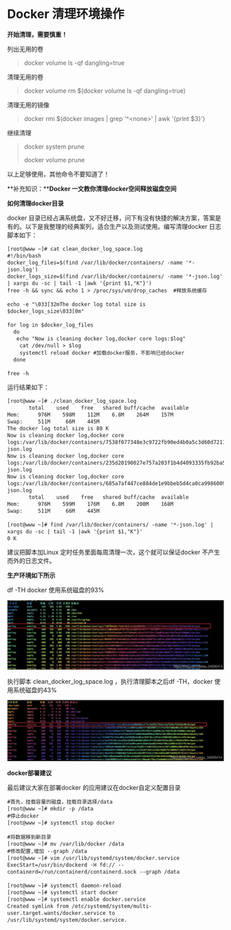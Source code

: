 # Docker 清理环境操作

**开始清理，需要慎重！**

列出无用的卷

> docker volume ls -qf dangling=true

清理无用的卷

> docker volume rm $(docker volume ls -qf dangling=true)

清理无用的镜像

> docker rmi $(docker images | grep '^\<none\>' | awk '{print $3}')

继续清理

> docker system prune
>
> docker volume prune

以上足够使用，其他命令不要知道了！

**补充知识：****Docker 一文教你清理docker空间释放磁盘空间**

**如何清理docker目录**

docker 目录已经占满系统盘，又不好迁移，问下有没有快捷的解决方案，答案是有的。以下是我整理的经典案列，适合生产以及测试使用。编写清理docker 日志脚本如下：

```
[root@www ~]# cat clean_docker_log_space.log 
#!/bin/bash
docker_log_files=$(find /var/lib/docker/containers/ -name '*-json.log')
docker_logs_size=$(find /var/lib/docker/containers/ -name '*-json.log' | xargs du -sc | tail -1 |awk '{print $1,"K"}')
free -h && sync && echo 1 > /proc/sys/vm/drop_caches  #释放系统缓存
 
echo -e "\033[32mThe docker log total size is $docker_logs_size\033[0m"
 
for log in $docker_log_files
  do
   echo "Now is cleaning docker log,docker core logs:$log"
    cat /dev/null > $log
    systemctl reload docker #加载docker服务，不影响已经docker
  done 
 
free -h
```

运行结果如下：

```
[root@www ~]# ./clean_docker_log_space.log 
       total    used    free   shared buff/cache  available
Mem:      976M    598M    112M    6.8M    264M    157M
Swap:     511M     66M    445M
The docker log total size is 80 K
Now is cleaning docker log,docker core logs:/var/lib/docker/containers/7538f077348e3c9722fb90ed4b0a5c3d60d72112e989526767c63d55f5a76f3e/7538f077348e3c9722fb90ed4b0a5c3d60d72112e989526767c63d55f5a76f3e-json.log
Now is cleaning docker log,docker core logs:/var/lib/docker/containers/235d20190027e757a203f1b4d4093335fb92ba515f7a501448c36c1332c622a2/235d20190027e757a203f1b4d4093335fb92ba515f7a501448c36c1332c622a2-json.log
Now is cleaning docker log,docker core logs:/var/lib/docker/containers/685a7af447ce884de1e9bbeb5d4ca0ca99860096f71c33b4f9a4d15a427c5e00/685a7af447ce884de1e9bbeb5d4ca0ca99860096f71c33b4f9a4d15a427c5e00-json.log
       total    used    free   shared buff/cache  available
Mem:      976M    599M    176M    6.8M    200M    168M
Swap:     511M     66M    445M
 
[root@www ~]# find /var/lib/docker/containers/ -name '*-json.log' | xargs du -sc | tail -1 |awk '{print $1,"K"}'
0 K
```

建议把脚本加Linux 定时任务里面每周清理一次，这个就可以保证docker 不产生而外的日志文件。



**生产环境如下所示**

df -TH docker 使用系统磁盘的93%

![img](Docker环境清理.assets/530_0105180415_f02ton5e4it.jpg)

执行脚本 clean_docker_log_space.log ，执行清理脚本之后df -TH，docker 使用系统磁盘的43%

![img](Docker环境清理.assets/531_0105180415_ujfducawlcq.jpg)

**docker部署建议**

最后建议大家在部署docker 的应用建议在docker自定义配置目录

```
#首先，挂载容量的磁盘，挂载目录选择/data
[root@www ~]# mkdir -p /data
#停止docker
[root@www ~]# systemctl stop docker
 
#将数据移到新目录
[root@www ~]# mv /var/lib/docker /data
#修改配置,增加 --graph /data
[root@www ~]# vim /usr/lib/systemd/system/docker.service
ExecStart=/usr/bin/dockerd -H fd:// --containerd=/run/containerd/containerd.sock --graph /data 
 
[root@www ~]# systemctl daemon-reload
[root@www ~]# systemctl start docker 
[root@www ~]# systemctl enable docker.service 
Created symlink from /etc/systemd/system/multi-user.target.wants/docker.service to /usr/lib/systemd/system/docker.service.
 
```

